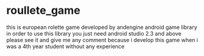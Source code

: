 # roullete_game
this is european rolette game developed by andengine android game library
in order to use this library you just need android studio 2.3 and above
please see it and give me any comment because i develop this game when i was a 4th year student
without any experience
